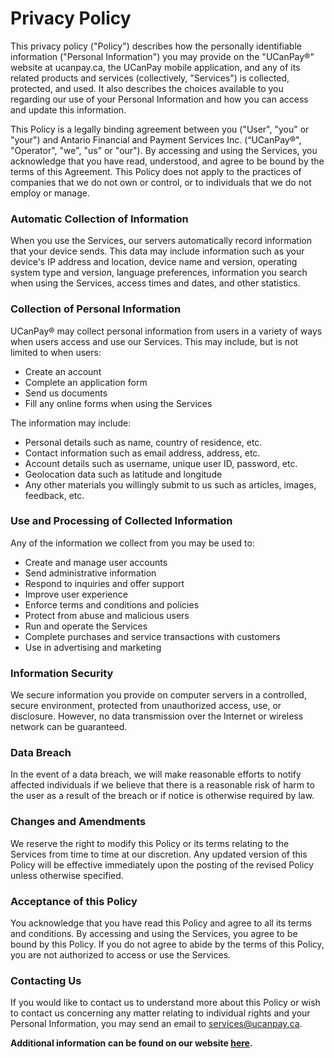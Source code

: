 # Privacy Policy
This privacy policy ("Policy") describes how the personally identifiable information ("Personal Information") you may provide on the "UCanPay®" website at ucanpay.ca, the UCanPay mobile application, and any of its related products and services (collectively, "Services") is collected, protected, and used. It also describes the choices available to you regarding our use of your Personal Information and how you can access and update this information.

This Policy is a legally binding agreement between you ("User", "you" or "your") and Antario Financial and Payment Services Inc. (“UCanPay®", "Operator", "we", "us" or "our"). By accessing and using the Services, you acknowledge that you have read, understood, and agree to be bound by the terms of this Agreement. This Policy does not apply to the practices of companies that we do not own or control, or to individuals that we do not employ or manage.

### Automatic Collection of Information
When you use the Services, our servers automatically record information that your device sends. This data may include information such as your device's IP address and location, device name and version, operating system type and version, language preferences, information you search when using the Services, access times and dates, and other statistics.

### Collection of Personal Information
UCanPay® may collect personal information from users in a variety of ways when users access and use our Services. This may include, but is not limited to when users:
- Create an account
- Complete an application form
- Send us documents
- Fill any online forms when using the Services

The information may include:
- Personal details such as name, country of residence, etc.
- Contact information such as email address, address, etc.
- Account details such as username, unique user ID, password, etc.
- Geolocation data such as latitude and longitude
- Any other materials you willingly submit to us such as articles, images, feedback, etc.

### Use and Processing of Collected Information
Any of the information we collect from you may be used to:
- Create and manage user accounts
- Send administrative information
- Respond to inquiries and offer support
- Improve user experience
- Enforce terms and conditions and policies
- Protect from abuse and malicious users
- Run and operate the Services
- Complete purchases and service transactions with customers
- Use in advertising and marketing

### Information Security
We secure information you provide on computer servers in a controlled, secure environment, protected from unauthorized access, use, or disclosure. However, no data transmission over the Internet or wireless network can be guaranteed.

### Data Breach
In the event of a data breach, we will make reasonable efforts to notify affected individuals if we believe that there is a reasonable risk of harm to the user as a result of the breach or if notice is otherwise required by law.

### Changes and Amendments
We reserve the right to modify this Policy or its terms relating to the Services from time to time at our discretion. Any updated version of this Policy will be effective immediately upon the posting of the revised Policy unless otherwise specified.

### Acceptance of this Policy
You acknowledge that you have read this Policy and agree to all its terms and conditions. By accessing and using the Services, you agree to be bound by this Policy. If you do not agree to abide by the terms of this Policy, you are not authorized to access or use the Services.

### Contacting Us
If you would like to contact us to understand more about this Policy or wish to contact us concerning any matter relating to individual rights and your Personal Information, you may send an email to services@ucanpay.ca.

**Additional information can be found on our website [here](https://ucanpay.ca/privacy).**
